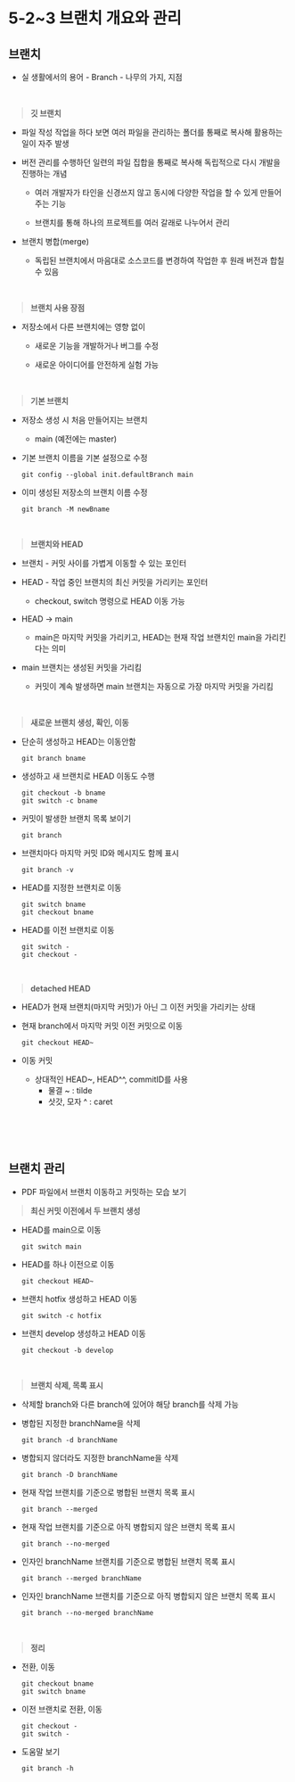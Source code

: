 # 5-2~3 브랜치 개요와 관리

## 브랜치

- 실 생활에서의 용어 - Branch - 나무의 가지, 지점

<br>

> **깃 브랜치**

- 파일 작성 작업을 하다 보면 여러 파일을 관리하는 폴더를 통째로 복사해 활용하는 일이 자주 발생

- 버전 관리를 수행하던 일련의 파일 집합을 통째로 복사해 독립적으로 다시 개발을 진행하는 개념

  - 여러 개발자가 타인을 신경쓰지 않고 동시에 다양한 작업을 할 수 있게 만들어 주는 기능

  - 브랜치를 통해 하나의 프로젝트를 여러 갈래로 나누어서 관리


- 브랜치 병합(merge)

  - 독립된 브랜치에서 마음대로 소스코드를 변경하여 작업한 후 원래 버전과 합칠 수 있음

<br>

> **브랜치 사용 장점**

- 저장소에서 다른 브랜치에는 영향 없이
  
  - 새로운 기능을 개발하거나 버그를 수정
  
  - 새로운 아이디어를 안전하게 실험 가능

<br>

> **기본 브랜치**

- 저장소 생성 시 처음 만들어지는 브랜치
  
  - main (예전에는 master)


- 기본 브랜치 이름을 기본 설정으로 수정
  ```
  git config --global init.defaultBranch main
  ```

- 이미 생성된 저장소의 브랜치 이름 수정
  ```
  git branch -M newBname
  ```

<br>

> **브랜치와 HEAD**

- 브랜치 - 커밋 사이를 가볍게 이동할 수 있는 포인터

- HEAD - 작업 중인 브랜치의 최신 커밋을 가리키는 포인터

  - checkout, switch 명령으로 HEAD 이동 가능


- HEAD → main

  - main은 마지막 커밋을 가리키고, HEAD는 현재 작업 브랜치인 main을 가리킨다는 의미


- main 브랜치는 생성된 커밋을 가리킴

  - 커밋이 계속 발생하면 main 브랜치는 자동으로 가장 마지막 커밋을 가리킴

<br>

>**새로운 브랜치 생성, 확인, 이동**

- 단순히 생성하고 HEAD는 이동안함
  ```
  git branch bname
  ```

- 생성하고 새 브랜치로 HEAD 이동도 수행
  ```
  git checkout -b bname
  git switch -c bname
  ```

- 커밋이 발생한 브랜치 목록 보이기
  ```
  git branch
  ```

- 브랜치마다 마지막 커밋 ID와 메시지도 함께 표시
  ```
  git branch -v
  ```

- HEAD를 지정한 브랜치로 이동
  ```
  git switch bname
  git checkout bname
  ```

- HEAD를 이전 브랜치로 이동
  ```
  git switch -
  git checkout -
  ```

<br>

>**detached HEAD**

- HEAD가 현재 브랜치(마지막 커밋)가 아닌 그 이전 커밋을 가리키는 상태

- 현재 branch에서 마지막 커밋 이전 커밋으로 이동
  ```
  git checkout HEAD~
  ```

- 이동 커밋
  - 상대적인 HEAD~, HEAD^^, commitID를 사용
    - 물결 ~ : tilde
    - 삿갓, 모자 ^ : caret

<br>
<br>
<br>

## 브랜치 관리

- PDF 파일에서 브랜치 이동하고 커밋하는 모습 보기

>**최신 커밋 이전에서 두 브랜치 생성**

- HEAD를 main으로 이동
  ```
  git switch main
  ```

- HEAD를 하나 이전으로 이동
  ```
  git checkout HEAD~
  ```

- 브랜치 hotfix 생성하고 HEAD 이동
  ```
  git switch -c hotfix
  ```

- 브랜치 develop 생성하고 HEAD 이동
  ```
  git checkout -b develop
  ```

<br>

>**브랜치 삭제, 목록 표시**

- 삭제할 branch와 다른 branch에 있어야 해당 branch를 삭제 가능

- 병합된 지정한 branchName을 삭제
  ```
  git branch -d branchName
  ```

- 병합되지 않더라도 지정한 branchName을 삭제
  ```
  git branch -D branchName
  ```

- 현재 작업 브랜치를 기준으로 병합된 브랜치 목록 표시
  ```
  git branch --merged
  ```

- 현재 작업 브랜치를 기준으로 아직 병합되지 않은 브랜치 목록 표시
  ```
  git branch --no-merged
  ```

- 인자인 branchName 브랜치를 기준으로 병합된 브랜치 목록 표시
  ```
  git branch --merged branchName
  ```

- 인자인 branchName 브랜치를 기준으로 아직 병합되지 않은 브랜치 목록 표시
  ```
  git branch --no-merged branchName
  ```

<br>

>**정리**

- 전환, 이동
  ```
  git checkout bname
  git switch bname
  ```

- 이전 브랜치로 전환, 이동
  ```
  git checkout -
  git switch -
  ```

- 도움말 보기
  ```
  git branch -h
  ```

